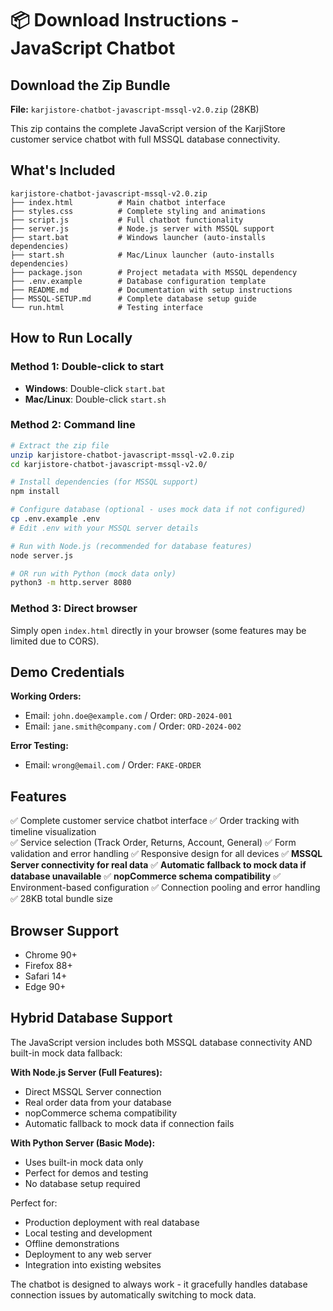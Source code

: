 # 📦 Download Instructions - JavaScript Chatbot

## Download the Zip Bundle

**File:** `karjistore-chatbot-javascript-mssql-v2.0.zip` (28KB)

This zip contains the complete JavaScript version of the KarjiStore customer service chatbot with full MSSQL database connectivity.

## What's Included

```
karjistore-chatbot-javascript-mssql-v2.0.zip
├── index.html          # Main chatbot interface
├── styles.css          # Complete styling and animations  
├── script.js           # Full chatbot functionality
├── server.js           # Node.js server with MSSQL support
├── start.bat           # Windows launcher (auto-installs dependencies)
├── start.sh            # Mac/Linux launcher (auto-installs dependencies)
├── package.json        # Project metadata with MSSQL dependency
├── .env.example        # Database configuration template
├── README.md           # Documentation with setup instructions
├── MSSQL-SETUP.md      # Complete database setup guide
└── run.html            # Testing interface
```

## How to Run Locally

### Method 1: Double-click to start
- **Windows**: Double-click `start.bat`
- **Mac/Linux**: Double-click `start.sh`

### Method 2: Command line
```bash
# Extract the zip file
unzip karjistore-chatbot-javascript-mssql-v2.0.zip
cd karjistore-chatbot-javascript-mssql-v2.0/

# Install dependencies (for MSSQL support)
npm install

# Configure database (optional - uses mock data if not configured)
cp .env.example .env
# Edit .env with your MSSQL server details

# Run with Node.js (recommended for database features)
node server.js

# OR run with Python (mock data only)
python3 -m http.server 8080
```

### Method 3: Direct browser
Simply open `index.html` directly in your browser (some features may be limited due to CORS).

## Demo Credentials

**Working Orders:**
- Email: `john.doe@example.com` / Order: `ORD-2024-001` 
- Email: `jane.smith@company.com` / Order: `ORD-2024-002`

**Error Testing:**
- Email: `wrong@email.com` / Order: `FAKE-ORDER`

## Features

✅ Complete customer service chatbot interface
✅ Order tracking with timeline visualization  
✅ Service selection (Track Order, Returns, Account, General)
✅ Form validation and error handling
✅ Responsive design for all devices
✅ **MSSQL Server connectivity for real data**
✅ **Automatic fallback to mock data if database unavailable**
✅ **nopCommerce schema compatibility**
✅ Environment-based configuration
✅ Connection pooling and error handling
✅ 28KB total bundle size

## Browser Support

- Chrome 90+
- Firefox 88+ 
- Safari 14+
- Edge 90+

## Hybrid Database Support

The JavaScript version includes both MSSQL database connectivity AND built-in mock data fallback:

**With Node.js Server (Full Features):**
- Direct MSSQL Server connection
- Real order data from your database
- nopCommerce schema compatibility
- Automatic fallback to mock data if connection fails

**With Python Server (Basic Mode):**
- Uses built-in mock data only
- Perfect for demos and testing
- No database setup required

Perfect for:
- Production deployment with real database
- Local testing and development
- Offline demonstrations  
- Deployment to any web server
- Integration into existing websites

The chatbot is designed to always work - it gracefully handles database connection issues by automatically switching to mock data.